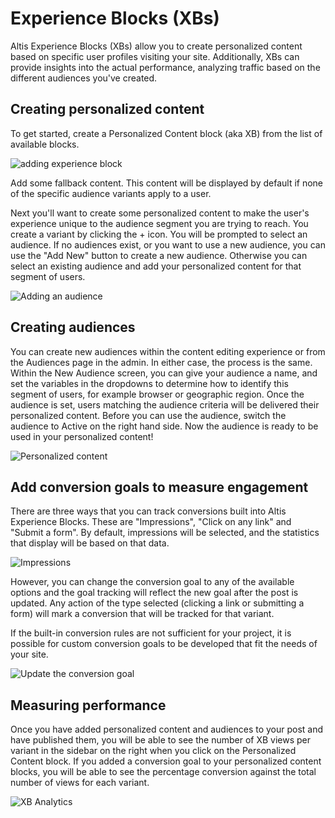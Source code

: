 # Experience Blocks (XBs)

Altis Experience Blocks (XBs) allow you to create personalized content based on specific user profiles visiting your site. Additionally, XBs can provide insights into the actual performance, analyzing traffic based on the different audiences you've created.

## Creating personalized content

To get started, create a Personalized Content block (aka XB) from the list of available blocks.

![adding experience block](../assets/create-xb.gif)

Add some fallback content. This content will be displayed by default if none of the specific audience variants apply to a user.

Next you'll want to create some personalized content to make the user's experience unique to the audience segment you are trying to reach. You create a variant by clicking the + icon. You will be prompted to select an audience. If no audiences exist, or you want to use a new audience, you can use the "Add New" button to create a new audience. Otherwise you can select an existing audience and add your personalized content for that segment of users.

![Adding an audience](../assets/create-audience-xb.gif)

## Creating audiences

You can create new audiences within the content editing experience or from the Audiences page in the admin. In either case, the process is the same. Within the New Audience screen, you can give your audience a name, and set the variables in the dropdowns to determine how to identify this segment of users, for example browser or geographic region. Once the audience is set, users matching the audience criteria will be delivered their personalized content. Before you can use the audience, switch the audience to Active on the right hand side. Now the audience is ready to be used in your personalized content!

![Personalized content](../assets/personalized-content.gif)


## Add conversion goals to measure engagement

There are three ways that you can track conversions built into Altis Experience Blocks. These are "Impressions", "Click on any link" and "Submit a form". By default, impressions will be selected, and the statistics that display will be based on that data.

![Impressions](../assets/conversions-impressions.png)

However, you can change the conversion goal to any of the available options and the goal tracking will reflect the new goal after the post is updated. Any action of the type selected (clicking a link or submitting a form) will mark a conversion that will be tracked for that variant.

If the built-in conversion rules are not sufficient for your project, it is possible for custom conversion goals to be developed that fit the needs of your site.

![Update the conversion goal](../assets/set-cta-goal.gif)

## Measuring performance

Once you have added personalized content and audiences to your post and have published them, you will be able to see the number of XB views per variant in the sidebar on the right when you click on the Personalized Content block. If you added a conversion goal to your personalized content blocks, you will be able to see the percentage conversion against the total number of views for each variant.

![XB Analytics](../assets/xb-analytics.png)
